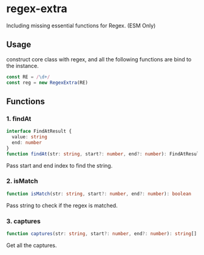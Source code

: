 # regex-extra

Including missing essential functions for Regex. (ESM Only)

## Usage

construct core class with regex, and all the following functions are bind to the instance.

```ts
const RE = /\d+/
const reg = new RegexExtra(RE)
```

## Functions

### 1. findAt

```ts
interface FindAtResult {
  value: string
  end: number
}
function findAt(str: string, start?: number, end?: number): FindAtResult | null
```

Pass start and end index to find the string.

### 2. isMatch

```ts
function isMatch(str: string, start?: number, end?: number): boolean
```

Pass string to check if the regex is matched.

### 3. captures

```ts
function captures(str: string, start?: number, end?: number): string[] | null
```

Get all the captures.
